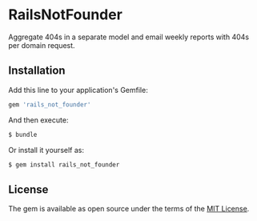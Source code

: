 # RailsNotFounder
Aggregate 404s in a separate model and email weekly reports with 404s per domain
request.

## Installation
Add this line to your application's Gemfile:

```ruby
gem 'rails_not_founder'
```

And then execute:
```bash
$ bundle
```

Or install it yourself as:
```bash
$ gem install rails_not_founder
```

## License
The gem is available as open source under the terms of the [MIT License](https://opensource.org/licenses/MIT).
